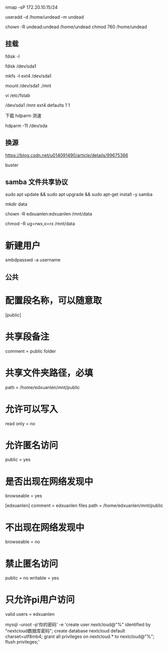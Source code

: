 




nmap -sP 172.20.10.15/24



useradd -d /home/undead -m undead

chown -R undead:undead /home/undead
chmod 760 /home/undead




## 挂载

fdisk -l

fdisk /dev/sda1

mkfs -t ext4 /dev/sda1


mount /dev/sda1 ./mnt

vi /etc/fstab 

/dev/sda1   /mnt    ext4    defaults    1   1


下载 hdparm 测速

hdparm -Tt /dev/sda


## 换源
https://blog.csdn.net/u014091490/article/details/99675366

buster
## samba 文件共享协议

sudo apt update && sudo apt upgrade && sudo apt-get install -y samba


mkdir data 

chown -R edxuanlen:edxuanlen /mnt/data

chmod -R ug=rwx,o=rx /mnt/data



# 新建用户
smbdpasswd -a username




## 公共
# 配置段名称，可以随意取
[public]
# 共享段备注
comment = public folder
# 共享文件夹路径，必填
path = /home/edxuanlen/mnt/public
# 允许可以写入
read only = no
# 允许匿名访问
public = yes
# 是否出现在网络发现中
browseable = yes

[edxuanlen]
comment = edxuanlen files
path = /home/edxuanlen/mnt/public
# 不出现在网络发现中
browseable = no
# 禁止匿名访问
public = no
writable = yes
# 只允许pi用户访问
valid users = edxuanlen




mysql -uroot -p'你的密码' -e 
'create user nextcloud@"%" identified by "nextcloud数据库密码"; 
create database nextcloud default charset=utf8mb4; grant all privileges on nextcloud.* to nextcloud@"%"; flush privileges;'